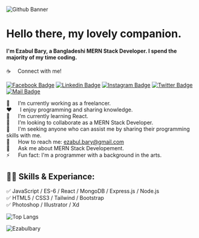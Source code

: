 ![Github Banner](https://user-images.githubusercontent.com/73765777/131380754-474d4048-9039-40a5-8f7c-0b45166b36b4.png)
# Hello there, my lovely companion.

#### I'm Ezabul Bary, a Bangladeshi MERN Stack Developer. I spend the majority of my time coding.

:coffee: &emsp;Connect with me!

[![Facebook Badge](https://img.shields.io/badge/Facebook-1877F2?style=for-the-badge&logo=facebook&logoColor=white)](https://www.facebook.com/ezabul.bary/) [![Linkedin Badge](https://img.shields.io/badge/LinkedIn-0077B5?style=for-the-badge&logo=linkedin&logoColor=white)](https://www.linkedin.com/in/ezabul-bary) [![Instagram Badge](https://img.shields.io/badge/Instagram-E4405F?style=for-the-badge&logo=instagram&logoColor=white)](https://www.instagram.com/ezabul_bary/) [![Twitter Badge](https://img.shields.io/badge/Twitter-1DA1F2?style=for-the-badge&logo=twitter&logoColor=white)](https://twitter.com/ezabulbary1) [![Mail Badge](https://img.shields.io/badge/Gmail-D14836?style=for-the-badge&logo=gmail&logoColor=white)](mailto:ezabul.bary@gmail.com)

🔭 &emsp; I’m currently working as a freelancer.  </br>
:hearts: &emsp; I enjoy programming and sharing knowledge. </br>
🌱 &emsp; I’m currently learning React. </br>
👯 &emsp; I’m looking to collaborate as a MERN Stack Developer. </br>
🤔 &emsp; I'm seeking anyone who can assist me by sharing their programming skills with me. </br>
:e-mail: &emsp; How to reach me: ezabul.bary@gmail.com </br>
💬 &emsp; Ask me about MERN Stack Developement. </br>
⚡ &emsp; Fun fact: I'm a programmer with a background in the arts. </br>

## 👨‍💻 Skills & Experiance: 

✅ JavaScript / ES-6 / React / MongoDB / Express.js / Node.js  <br>
✅ HTML5 / CSS3 / Tailwind / Bootstrap <br>
✅ Photoshop / Illustrator / Xd <br>

![Top Langs](https://github-readme-stats.vercel.app/api/top-langs/?username=Ezabulbary&layout=compact)

<p align="Left"> <img src="https://komarev.com/ghpvc/?username=Ezabulbary&style=plastic&color=orange&label=PROFILE+VIEWS" alt="Ezabulbary"  /> </p>


